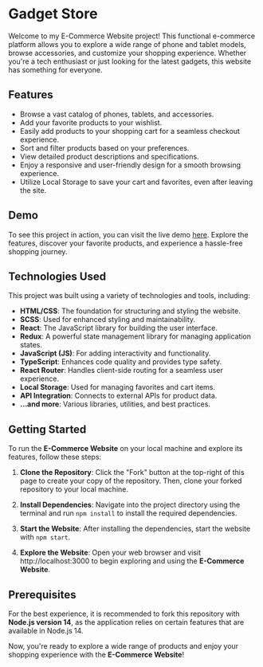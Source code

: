 # Gadget Store

Welcome to my E-Commerce Website project! This functional e-commerce platform allows you to explore a wide range of phone and tablet models, browse accessories, and customize your shopping experience. Whether you're a tech enthusiast or just looking for the latest gadgets, this website has something for everyone.

## Features

- Browse a vast catalog of phones, tablets, and accessories.
- Add your favorite products to your wishlist.
- Easily add products to your shopping cart for a seamless checkout experience.
- Sort and filter products based on your preferences.
- View detailed product descriptions and specifications.
- Enjoy a responsive and user-friendly design for a smooth browsing experience.
- Utilize Local Storage to save your cart and favorites, even after leaving the site.

## Demo

To see this project in action, you can visit the live demo [here](https://andrii-kovalskyi02.github.io/react_gadget-store/). Explore the features, discover your favorite products, and experience a hassle-free shopping journey.

## Technologies Used

This project was built using a variety of technologies and tools, including:

- **HTML/CSS**: The foundation for structuring and styling the website.
- **SCSS**: Used for enhanced styling and maintainability.
- **React**: The JavaScript library for building the user interface.
- **Redux**: A powerful state management library for managing application states.
- **JavaScript (JS)**: For adding interactivity and functionality.
- **TypeScript**: Enhances code quality and provides type safety.
- **React Router**: Handles client-side routing for a seamless user experience.
- **Local Storage**: Used for managing favorites and cart items.
- **API Integration**: Connects to external APIs for product data.
- **...and more**: Various libraries, utilities, and best practices.

## Getting Started

To run the **E-Commerce Website** on your local machine and explore its features, follow these steps:

1. **Clone the Repository**: Click the "Fork" button at the top-right of this page to create your copy of the repository. Then, clone your forked repository to your local machine.

2. **Install Dependencies**: Navigate into the project directory using the terminal and run `npm install` to install the required dependencies.

3. **Start the Website**: After installing the dependencies, start the website with `npm start`.

4. **Explore the Website**: Open your web browser and visit http://localhost:3000 to begin exploring and using the **E-Commerce Website**.

## Prerequisites

For the best experience, it is recommended to fork this repository with **Node.js version 14**, as the application relies on certain features that are available in Node.js 14.

Now, you're ready to explore a wide range of products and enjoy your shopping experience with the **E-Commerce Website**!
